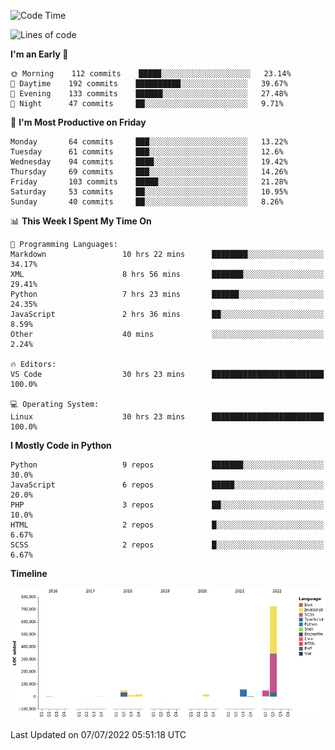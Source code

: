 <!--START_SECTION:waka-->
![Code Time](http://img.shields.io/badge/Code%20Time-0%20secs-blue)

![Lines of code](https://img.shields.io/badge/From%20Hello%20World%20I%27ve%20Written-935%20Thousand%20lines%20of%20code-blue)

**I'm an Early 🐤** 

```text
🌞 Morning    112 commits    █████░░░░░░░░░░░░░░░░░░░░   23.14% 
🌆 Daytime    192 commits    ██████████░░░░░░░░░░░░░░░   39.67% 
🌃 Evening    133 commits    ██████░░░░░░░░░░░░░░░░░░░   27.48% 
🌙 Night      47 commits     ██░░░░░░░░░░░░░░░░░░░░░░░   9.71%

```
📅 **I'm Most Productive on Friday** 

```text
Monday       64 commits     ███░░░░░░░░░░░░░░░░░░░░░░   13.22% 
Tuesday      61 commits     ███░░░░░░░░░░░░░░░░░░░░░░   12.6% 
Wednesday    94 commits     ████░░░░░░░░░░░░░░░░░░░░░   19.42% 
Thursday     69 commits     ███░░░░░░░░░░░░░░░░░░░░░░   14.26% 
Friday       103 commits    █████░░░░░░░░░░░░░░░░░░░░   21.28% 
Saturday     53 commits     ██░░░░░░░░░░░░░░░░░░░░░░░   10.95% 
Sunday       40 commits     ██░░░░░░░░░░░░░░░░░░░░░░░   8.26%

```


📊 **This Week I Spent My Time On** 

```text
💬 Programming Languages: 
Markdown                 10 hrs 22 mins      ████████░░░░░░░░░░░░░░░░░   34.17% 
XML                      8 hrs 56 mins       ███████░░░░░░░░░░░░░░░░░░   29.41% 
Python                   7 hrs 23 mins       ██████░░░░░░░░░░░░░░░░░░░   24.35% 
JavaScript               2 hrs 36 mins       ██░░░░░░░░░░░░░░░░░░░░░░░   8.59% 
Other                    40 mins             ░░░░░░░░░░░░░░░░░░░░░░░░░   2.24%

🔥 Editors: 
VS Code                  30 hrs 23 mins      █████████████████████████   100.0%

💻 Operating System: 
Linux                    30 hrs 23 mins      █████████████████████████   100.0%

```

**I Mostly Code in Python** 

```text
Python                   9 repos             ███████░░░░░░░░░░░░░░░░░░   30.0% 
JavaScript               6 repos             █████░░░░░░░░░░░░░░░░░░░░   20.0% 
PHP                      3 repos             ██░░░░░░░░░░░░░░░░░░░░░░░   10.0% 
HTML                     2 repos             █░░░░░░░░░░░░░░░░░░░░░░░░   6.67% 
SCSS                     2 repos             █░░░░░░░░░░░░░░░░░░░░░░░░   6.67%

```


**Timeline**

![Chart not found](https://raw.githubusercontent.com/telesoho/telesoho/master/charts/bar_graph.png) 


 Last Updated on 07/07/2022 05:51:18 UTC
<!--END_SECTION:waka-->


<!--
**telesoho/telesoho** is a ✨ _special_ ✨ repository because its `README.md` (this file) appears on your GitHub profile.

Here are some ideas to get you started:

- 🔭 I’m currently working on ...
- 🌱 I’m currently learning ...
- 👯 I’m looking to collaborate on ...
- 🤔 I’m looking for help with ...
- 💬 Ask me about ...
- 📫 How to reach me: ...
- 😄 Pronouns: ...
- ⚡ Fun fact: ...
-->
